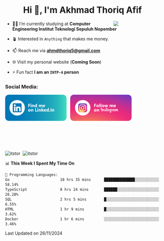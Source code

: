 <h1 align="center">Hi 👋, I'm Akhmad Thoriq Afif</h1>

<img align="right" src="https://i.giphy.com/media/VbnUQpnihPSIgIXuZv/giphy.webp" style="width:30%;">

- 👨‍🎓 I’m currently studying at **Computer Engineering Institut Teknologi Sepuluh Nopember**

- 🪴 Interested in `Anything` that makes me money.

- 📫 Reach me via **ahmdthoriq5@gmail.com**

- 🌐 Visit my personal website (**Coming Soon**)

- ⚡ Fun fact **I am an `INTP-A` person**

<h3 align="left">Social Media:</h3>
<p align="left">
<a href="https://linkedin.com/in/akhmad-thoriq-afif" target="_blank"><img align="center" src="./images/linkedin.png" alt="akhmad-thoriq-afif" width="200" /></a>&nbsp;&nbsp;
<a href="https://instagram.com/ahmdthoriq_" target="_blank"><img align="center" src="./images/instagram.png" alt="ahmdthoriq_"width="200" /></a>
</p>
</br>
</br>
</br>
</br>
<p><img align="center" src="https://github-readme-stats.vercel.app/api?username=itstor&show_icons=true&locale=en&theme=nord" alt="itstor" height="170"/>&nbsp;&nbsp;<img align="center" src="https://github-readme-stats.vercel.app/api/top-langs?username=itstor&show_icons=true&locale=en&layout=compact&theme=nord" alt="itstor" height="170" /></p>

<!--START_SECTION:waka-->
📊 **This Week I Spent My Time On** 

```text
💬 Programming Languages: 
Go                       18 hrs 35 mins      ██████████████░░░░░░░░░░░   58.14% 
TypeScript               8 hrs 24 mins       ██████░░░░░░░░░░░░░░░░░░░   26.28% 
SQL                      2 hrs 5 mins        █░░░░░░░░░░░░░░░░░░░░░░░░   6.55% 
HTML                     1 hr 9 mins         █░░░░░░░░░░░░░░░░░░░░░░░░   3.62% 
Docker                   1 hr 6 mins         ░░░░░░░░░░░░░░░░░░░░░░░░░   3.46%

```


 Last Updated on 26/11/2024
<!--END_SECTION:waka-->
